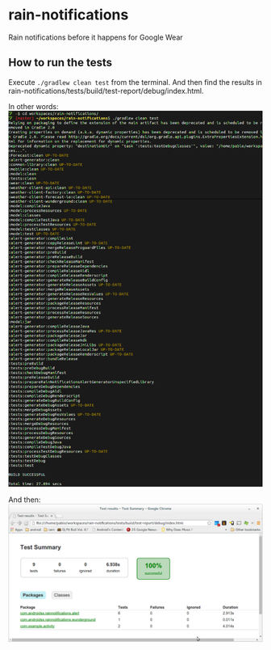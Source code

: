rain-notifications
==================

Rain notifications before it happens for Google Wear

How to run the tests
--------------------

Execute `./gradlew clean test` from the terminal. And then find the results in rain-notifications/tests/build/test-report/debug/index.html.

In other words: ![Terminal screenshot with test commands](/readme-files/test-run-from-terminal.png?raw=true)

And then: ![Browser screenshot with test results](/readme-files/test-results.png?raw=true)

